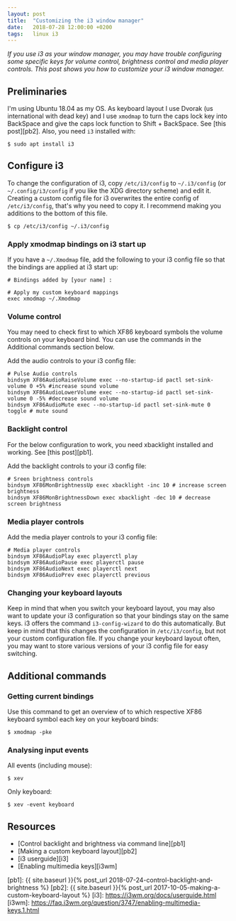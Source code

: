 ```yaml
---
layout: post
title:  "Customizing the i3 window manager"
date:   2018-07-28 12:00:00 +0200
tags:   linux i3
---
```

*If you use i3 as your window manager, you may have trouble configuring some specific keys for volume control, brightness control and media player controls. This post shows you how to customize your i3 window manager.*

## Preliminaries
I'm using Ubuntu 18.04 as my OS. As keyboard layout I use Dvorak (us international with dead key) and I use `xmodmap` to turn the caps lock key into BackSpace and give the caps lock function to Shift + BackSpace. See [this post][pb2]. Also, you need `i3` installed with:

```console
$ sudo apt install i3
```

## Configure i3
To change the configuration of i3, copy `/etc/i3/config` to `~/.i3/config` (or `~/.config/i3/config` if you like the XDG directory scheme) and edit it. Creating a custom config file for i3 overwrites the entire config of `/etc/i3/config`, that's why you need to copy it. I recommend making you additions to the bottom of this file.

```console
$ cp /etc/i3/config ~/.i3/config
```

### Apply xmodmap bindings on i3 start up
If you have a `~/.Xmodmap` file, add the following to your i3 config file so that the bindings are applied at i3 start up:
```
# Bindings added by [your name] :

# Apply my custom keyboard mappings
exec xmodmap ~/.Xmodmap
```

### Volume control
You may need to check first to which XF86 keyboard symbols the volume controls on your keyboard bind. You can use the commands in the Additional commands section below.

Add the audio controls to your i3 config file:
```
# Pulse Audio controls
bindsym XF86AudioRaiseVolume exec --no-startup-id pactl set-sink-volume 0 +5% #increase sound volume
bindsym XF86AudioLowerVolume exec --no-startup-id pactl set-sink-volume 0 -5% #decrease sound volume
bindsym XF86AudioMute exec --no-startup-id pactl set-sink-mute 0 toggle # mute sound
```

### Backlight control
For the below configuration to work, you need xbacklight installed and working. See [this post][pb1].

Add the backlight controls to your i3 config file:
```
# Sreen brightness controls
bindsym XF86MonBrightnessUp exec xbacklight -inc 10 # increase screen brightness
bindsym XF86MonBrightnessDown exec xbacklight -dec 10 # decrease screen brightness
```

### Media player controls
Add the media player controls to your i3 config file:
```
# Media player controls
bindsym XF86AudioPlay exec playerctl play
bindsym XF86AudioPause exec playerctl pause
bindsym XF86AudioNext exec playerctl next
bindsym XF86AudioPrev exec playerctl previous
```

### Changing your keyboard layouts
Keep in mind that when you switch your keyboard layout, you may also want to update your i3 configuration so that your bindings stay on the same keys. i3 offers the command `i3-config-wizard` to do this automatically. But keep in mind that this changes the configuration in `/etc/i3/config`, but not your custom configuration file. If you change your keyboard layout often, you may want to store various versions of your i3 config file for easy switching.

## Additional commands

### Getting current bindings
Use this command to get an overview of to which respective XF86 keyboard symbol each key on your keyboard binds:
```console
$ xmodmap -pke
```

### Analysing input events
All events (including mouse):
```console
$ xev
```

Only keyboard:
```console
$ xev -event keyboard
```

## Resources
- [Control backlight and brightness via command line][pb1]
- [Making a custom keyboard layout][pb2]
- [i3 userguide][i3]
- [Enabling multimedia keys][i3wm]

[pb1]: {{ site.baseurl }}{% post_url 2018-07-24-control-backlight-and-brightness %}
[pb2]: {{ site.baseurl }}{% post_url 2017-10-05-making-a-custom-keyboard-layout %}
[i3]: https://i3wm.org/docs/userguide.html
[i3wm]: https://faq.i3wm.org/question/3747/enabling-multimedia-keys.1.html
